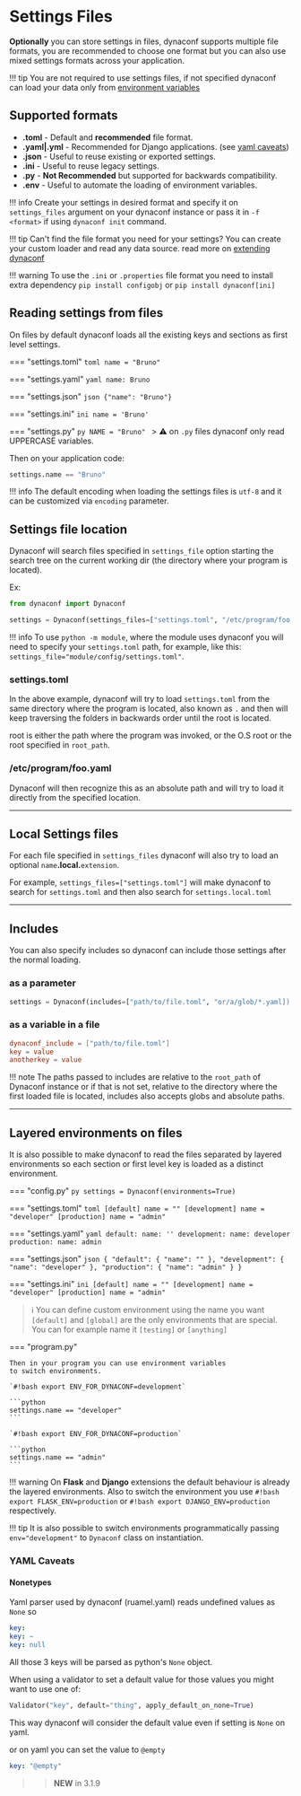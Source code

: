 # Settings Files

**Optionally** you can store settings in files, dynaconf supports multiple
file formats, you are recommended to choose one format but you can also use
mixed settings formats across your application.

!!! tip
    You are not required to use settings files, if not specified dynaconf
    can load your data only from [environment variables](/envvars/)

## Supported formats

- **.toml** - Default and **recommended** file format.
- **.yaml|.yml** - Recommended for Django applications. (see [yaml caveats](#yamlcaveats))
- **.json** - Useful to reuse existing or exported settings.
- **.ini** - Useful to reuse legacy settings.
- **.py** - **Not Recommended** but supported for backwards compatibility.
- **.env** - Useful to automate the loading of environment variables.

!!! info
    Create your settings in desired format and specify it on `settings_files`
    argument on your dynaconf instance or pass it in `-f <format>` if using `dynaconf init` command.

!!! tip
    Can't find the file format you need for your settings?
    You can create your custom loader and read any data source.
    read more on [extending dynaconf](/advanced/)

!!! warning
    To use the `.ini` or `.properties` file format you need to install extra dependency
    `pip install configobj` or `pip install dynaconf[ini]`

## Reading settings from files

On files by default dynaconf loads all the existing keys and sections
as first level settings.

=== "settings.toml"
    ```toml
    name = "Bruno"
    ```

=== "settings.yaml"
    ```yaml
    name: Bruno
    ```

=== "settings.json"
    ```json
    {"name": "Bruno"}
    ```

=== "settings.ini"
    ```ini
    name = 'Bruno'
    ```

=== "settings.py"
    ```py
    NAME = "Bruno"
    ```
    > ⚠️ on `.py` files dynaconf only read UPPERCASE variables.

Then on your application code:

```python
settings.name == "Bruno"
```

!!! info
    The default encoding when loading the settings files is `utf-8` and it can be customized
    via `encoding` parameter.

## Settings file location

Dynaconf will search files specified in `settings_file` option starting the search tree
on the current working dir (the directory where your program is located).

Ex:

```py
from dynaconf import Dynaconf

settings = Dynaconf(settings_files=["settings.toml", "/etc/program/foo.yaml"])
```

!!! info
    To use `python -m module`, where the module uses dynaconf you will need to
    specify your `settings.toml` path, for example, like this: `settings_file="module/config/settings.toml"`.

### settings.toml

In the above example, dynaconf will try to load `settings.toml` from the same
directory where the program is located, also known as `.` and then will
keep traversing the folders in backwards order until the root is located.

root is either the path where the program was invoked, or the O.S root or the root
specified in `root_path`.

### /etc/program/foo.yaml

Dynaconf will then recognize this as an absolute path and will try to load it directly from
the specified location.


---

## Local Settings files

For each file specified in `settings_files` dynaconf will also try to load
an optional `name`**.local.**`extension`.

For example, `settings_files=["settings.toml"]` will make dynaconf to search for `settings.toml` and then also search for `settings.local.toml`


---

## Includes

You can also specify includes so dynaconf can include those settings after the normal loading.

### as a parameter

```py
settings = Dynaconf(includes=["path/to/file.toml", "or/a/glob/*.yaml])
```

### as a variable in a file

```toml
dynaconf_include = ["path/to/file.toml"]
key = value
anotherkey = value
```

!!! note
    The paths passed to includes are relative to the `root_path` of Dynaconf instance or if that is not set, relative
    to the directory where the first loaded file is located, includes also accepts globs and absolute paths.

---

## Layered environments on files

It is also possible to make dynaconf to read the files separated by layered 
environments so each section or first level key is loaded as a
distinct environment.

=== "config.py"
    ```py
    settings = Dynaconf(environments=True)
    ```

=== "settings.toml"
    ```toml
    [default]
    name = ""
    [development]
    name = "developer"
    [production]
    name = "admin"
    ```

=== "settings.yaml"
    ```yaml
    default:
        name: ''
    development:
        name: developer
    production:
        name: admin
    ```

=== "settings.json"
    ```json
    {
        "default": {
            "name": ""
        },
        "development": {
            "name": "developer"
        },
        "production": {
            "name": "admin"
        }
    }
    ```

=== "settings.ini"
    ```ini
    [default]
    name = ""
    [development]
    name = "developer"
    [production]
    name = "admin"
    ```


> ℹ️ You can define custom environment using the name you want
`[default]` and `[global]` are the only environments that are special.
You can for example name it `[testing]` or `[anything]`

=== "program.py"

    Then in your program you can use environment variables 
    to switch environments.

    `#!bash export ENV_FOR_DYNACONF=development`

    ```python
    settings.name == "developer"
    ```

    `#!bash export ENV_FOR_DYNACONF=production`

    ```python
    settings.name == "admin"
    ```

!!! warning
    On **Flask** and **Django** extensions the default behaviour is already
    the layered environments.
    Also to switch the environment you use `#!bash export FLASK_ENV=production` or `#!bash export DJANGO_ENV=production` respectively. 

!!! tip
    It is also possible to switch environments programmatically passing
    `env="development"` to `Dynaconf` class on instantiation.


### YAML Caveats

#### Nonetypes

Yaml parser used by dynaconf (ruamel.yaml) reads undefined values as `None` so

```yaml
key:
key: ~
key: null
``` 

All those 3 keys will be parsed as python's `None` object.

When using a validator to set a default value for those values you might want to use one of:

```py
Validator("key", default="thing", apply_default_on_none=True)
```

This way dynaconf will consider the default value even if setting is `None` on yaml.

or on yaml you can set the value to `@empty`

```yaml
key: "@empty"
```
>> **NEW** in 3.1.9
